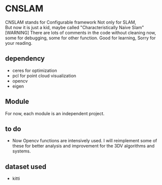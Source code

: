 # CNSLAM
CNSLAM stands for Configurable framework Not only for SLAM,  
But now it is just a kid, maybe called "Characteristically Naive Slam"  
\[WARNING\] There are lots of comments in the code without cleaning now, some for debugging, some for other function. Good for learning, Sorry for your reading. 
## dependency
- ceres for optimization
- pcl for point cloud visualization
- opencv
- eigen

## Module
For now, each module is an independent project. 

## to do
- Now Opencv functions are intensively used. I will reimplement some of these for better analysis and improvement for the 3DV algorithms and systems. 
## dataset used
- kitti
